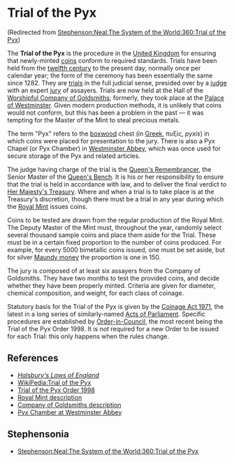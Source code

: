 
# Trial of the Pyx

(Redirected from [Stephenson:Neal:The System of the World:360:Trial of the Pyx](/stephenson-neal-the-system-of-the-world-360-trial-of-the-pyx))

The **Trial of the Pyx** is the procedure in the [United Kingdom](/united-kingdom) for ensuring that newly-minted [coins](/british-coinage) conform to required standards. Trials have been held from the [twelfth century](/twelfth-century) to the present day, normally once per calendar year; the form of the ceremony has been essentially the same since 1282. They are [trials](/trial) in the full judicial sense, presided over by a [judge](/judge) with an expert [jury](/jury) of assayers. Trials are now held at the Hall of the [Worshipful Company of Goldsmiths](/worshipful-company-of-goldsmiths); formerly, they took place at the [Palace of Westminster](/palace-of-westminster). Given modern production methods, it is unlikely that coins would not conform, but this has been a problem in the past — it was tempting for the Master of the Mint to steal precious metals.

The term "Pyx" refers to the [boxwood](/boxwood) chest (in [Greek](/greek-language), πυξίς, *pyxis*) in which coins were placed for presentation to the jury. There is also a Pyx Chapel (or Pyx Chamber) in [Westminster Abbey](/westminster-abbey), which was once used for secure storage of the Pyx and related articles.

The judge having charge of the trial is the [Queen's Remembrancer](/queen-s-remembrancer), the Senior Master of the [Queen's Bench](/queen-s-bench). It is his or her responsibility to ensure that the trial is held in accordance with law, and to deliver the final verdict to [Her Majesty's Treasury](/her-majesty-s-treasury). Where and when a trial is to take place is at the Treasury's discretion, though there must be a trial in any year during which the [Royal Mint](/royal-mint) issues coins.

Coins to be tested are drawn from the regular production of the Royal Mint. The Deputy Master of the Mint must, throughout the year, randomly select several thousand sample coins and place them aside for the Trial. These must be in a certain fixed proportion to the number of coins produced. For example, for every 5000 bimetallic coins issued, one must be set aside, but for silver [Maundy money](/maundy-money) the proportion is one in 150.

The jury is composed of at least six assayers from the Company of Goldsmiths. They have two months to test the provided coins, and decide whether they have been properly minted. Criteria are given for diameter, chemical composition, and weight, for each class of coinage.

Statutory basis for the Trial of the Pyx is given by the [Coinage Act 1971](/coinage-act-1971), the latest in a long series of similarly-named [Acts of Parliament](/act-of-parliament). Specific procedures are established by [Order-in-Council](/order-in-council), the most recent being the Trial of the Pyx Order 1998. It is *not* required for a new Order to be issued for each Trial: this only happens when the rules change.

## References



* *[Halsbury's Laws of England](/halsbury-s-laws-of-england)*
* [WikiPedia:Trial of the Pyx](/)
* [Trial of the Pyx Order 1998](/http-www-hmso-gov-uk-si-si1998-19981764-htm)
* [Royal Mint description](/http-www-royalmint-com-about-trialofpyx-asp)
* [Company of Goldsmiths description](/http-www-thegoldsmiths-co-uk-company-trial-htm)
* [Pyx Chamber at Westminster Abbey](/http-www-westminster-abbey-org-tour-pyx-chamber-htm)


## Stephensonia


* [Stephenson:Neal:The System of the World:360:Trial of the Pyx](/stephenson-neal-the-system-of-the-world-360-trial-of-the-pyx)
